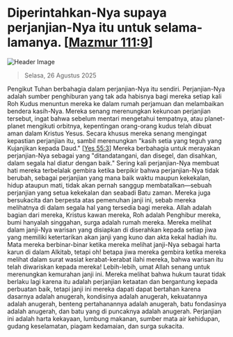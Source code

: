 
# Diperintahkan-Nya supaya perjanjian-Nya itu untuk selama-lamanya. [[Mazmur 111:9](http://alkitab.sabda.org/?Mazmur%20111:9)]

![Header Image](https://alkitab.app/slice/sunrise.jpg)

> Selasa, 26 Agustus 2025

Pengikut Tuhan berbahagia dalam perjanjian-Nya itu sendiri. Perjanjian-Nya adalah sumber penghiburan yang tak ada habisnya bagi mereka setiap kali Roh Kudus menuntun mereka ke dalam rumah perjamuan dan melambaikan bendera kasih-Nya. Mereka senang merenungkan kekunoan perjanjian tersebut, ingat bahwa sebelum mentari mengetahui tempatnya, atau planet-planet mengikuti orbitnya, kepentingan orang-orang kudus telah dibuat aman dalam Kristus Yesus. Secara khusus mereka senang mengingat kepastian perjanjian itu, sambil merenungkan "kasih setia yang teguh yang Kujanjikan kepada Daud." [[Yes 55:3](http://alkitab.sabda.org/?Yes%2055:3)] Mereka berbahagia untuk merayakan perjanjian-Nya sebagai yang "ditandatangani, dan disegel, dan disahkan, dalam segala hal diatur dengan baik." Sering kali perjanjian-Nya membuat hati mereka terbelalak gembira ketika berpikir bahwa perjanjian-Nya tidak berubah, sebagai perjanjian yang mana baik waktu maupun kekekalan, hidup ataupun mati, tidak akan pernah sanggup membatalkan—sebuah perjanjian yang setua kekekalan dan seabadi Batu zaman. Mereka juga bersukacita dan berpesta atas pemenuhan janji ini, sebab mereka melihatnya di dalam segala hal yang tersedia bagi mereka. Allah adalah bagian dari mereka, Kristus kawan mereka, Roh adalah Penghibur mereka, bumi hanyalah singgahan, surga adalah rumah mereka. Mereka melihat dalam janji-Nya warisan yang disiapkan di diserahkan kepada setiap jiwa yang memiliki ketertarikan akan janji yang kuno dan akta kekal hadiah itu. Mata mereka berbinar-binar ketika mereka melihat janji-Nya sebagai harta karun di dalam Alkitab, tetapi oh! betapa jiwa mereka gembira ketika mereka melihat dalam surat wasiat kerabat-kerabat ilahi mereka, bahwa warisan itu telah diwariskan kepada mereka! Lebih-lebih, umat Allah senang untuk merenungkan kemurahan janji ini. Mereka melihat bahwa hukum taurat tidak berlaku lagi karena itu adalah perjanjian ketaatan dan bergantung kepada perbuatan baik, tetapi janji ini mereka dapati dapat bertahan karena dasarnya adalah anugerah, kondisinya adalah anugerah, kekuatannya adalah anugerah, benteng pertahanannya adalah anugerah, batu fondasinya adalah anugerah, dan batu yang di puncaknya adalah anugerah. Perjanjian ini adalah harta kekayaan, lumbung makanan, sumber mata air kehidupan, gudang keselamatan, piagam kedamaian, dan surga sukacita.
    